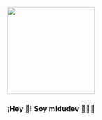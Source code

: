 <p align="center" width="300">
   <img align="center" width="200" src="" />
   <h3 align="center">¡Hey 👋! Soy midudev 👨🏻‍💻</h3>
</p>
